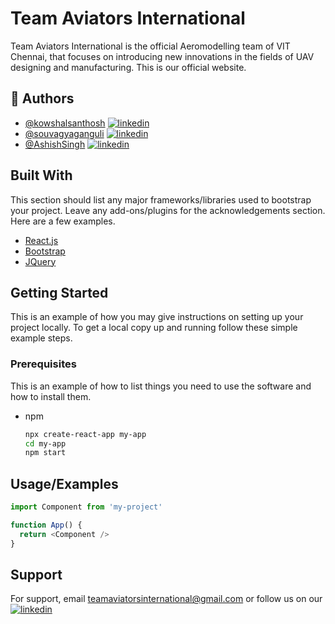 
# Team Aviators International
Team Aviators International is the official Aeromodelling team of VIT Chennai, that focuses on introducing new innovations in the fields of UAV designing and manufacturing. This is our official website.



## 🚀 Authors

- [@kowshalsanthosh](https://github.com/starboy2103) [![linkedin](https://img.shields.io/badge/linkedin-0A66C2?style=for-the-badge&logo=linkedin&logoColor=white)](https://www.linkedin.com/in/kowshal-santhosh-501177193/)
- [@souvagyaganguli](https://github.com/souvagyaganguli) [![linkedin](https://img.shields.io/badge/linkedin-0A66C2?style=for-the-badge&logo=linkedin&logoColor=white)](https://www.linkedin.com/in/souvagya-ganguli-4069231b9/)
- [@AshishSingh](https://github.com/WorkingCrowz) [![linkedin](https://img.shields.io/badge/linkedin-0A66C2?style=for-the-badge&logo=linkedin&logoColor=white)](https://www.linkedin.com/in/ashish-singh-09988021b/)


## Built With

This section should list any major frameworks/libraries used to bootstrap your project. Leave any add-ons/plugins for the acknowledgements section. Here are a few examples.

* [React.js](https://reactjs.org/)
* [Bootstrap](https://getbootstrap.com)
* [JQuery](https://jquery.com)

## Getting Started

This is an example of how you may give instructions on setting up your project locally.
To get a local copy up and running follow these simple example steps.

### Prerequisites

This is an example of how to list things you need to use the software and how to install them.
* npm
  ```sh
  npx create-react-app my-app
  cd my-app
  npm start
  ```
## Usage/Examples

```javascript
import Component from 'my-project'

function App() {
  return <Component />
}
```


## Support

For support, email teamaviatorsinternational@gmail.com or follow us on our [![linkedin](https://img.shields.io/badge/instagram-0A66C2?style=for-the-badge&logo=instagram&logoColor=white)](https://www.instagram.com/teamaviatorsinternational/)



